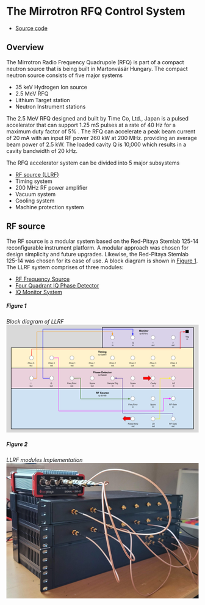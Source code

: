 # The Mirrotron RFQ Control System
* <a href="https://github.com/bl-mirrotron" target="_blank">Source code</a>

## Overview
The Mirrotron Radio Frequency Quadrupole (RFQ) is part of a compact neutron source that is being built in Martonvásár Hungary. The compact neutron source consists of five major systems
* 35 keV Hydrogen Ion source
* 2.5 MeV RFQ
* Lithium Target station
* Neutron Instrument stations

The 2.5 MeV RFQ designed and built by Time Co, Ltd., Japan is a pulsed accelerator that can support 1.25 mS pulses at a rate of 40 Hz for a maximum duty factor of 5% . The RFQ can accelerate a peak beam current of 20 mA with an input RF power 260 kW at 200 MHz. providing an average beam power of 2.5 kW. The loaded cavity Q is 10,000 which results in a cavity bandwidth of 20 kHz.

The RFQ accelerator system can be divided into 5 major subsystems
* [RF source (LLRF)](#rf-source)
* Timing system
* 200 MHz RF power amplifier
* Vacuum system
* Cooling system
* Machine protection system

## RF source
The RF source is a modular system based on the Red-Pitaya Stemlab 125-14 reconfigurable instrument platform. A modular approach was chosen for design simplicity and future upgrades. Likewise, the Red-Pitaya Stemlab 125-14 was chosen for its ease of use. A block diagram is shown in [Figure 1](#figure-1). The LLRF system comprises of three modules:
- [RF Frequency Source](https://bl-mirrotron.github.io/mirrotron-rf-src-tray/)
- [Four Quadrant IQ Phase Detector](#four-quadrant-iq-phase-detector)
- [IQ Monitor System](#iq-monitor-system)

##### Figure 1 #####
*Block diagram of LLRF*
![llrf block diagam](doc/LlrfFPDiagram.png)

##### Figure 2 #####
*LLRF modules Implementation*
![llr](doc/llrf.jpg)

